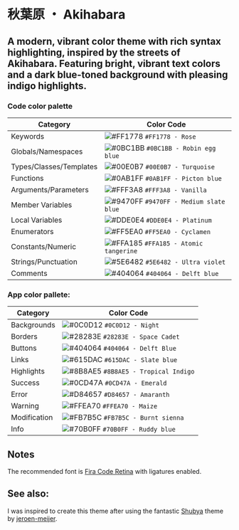 # 秋葉原 ・ Akihabara

## A modern, vibrant color theme with rich syntax highlighting, inspired by the streets of Akihabara. Featuring bright, vibrant text colors and a dark blue-toned background with pleasing indigo highlights.

### Code color palette

| Category                   | Color Code                 |
|----------------------------|----------------------------|
| Keywords                   | ![#FF1778](https://via.placeholder.com/15/FF1778/000000?text=+) `#FF1778 - Rose`
| Globals/Namespaces         | ![#0BC1BB](https://via.placeholder.com/15/0BC1BB/000000?text=+) `#0BC1BB - Robin egg blue`
| Types/Classes/Templates    | ![#00E0B7](https://via.placeholder.com/15/00E0B7/000000?text=+) `#00E0B7 - Turquoise`
| Functions                  | ![#0AB1FF](https://via.placeholder.com/15/0AB1FF/000000?text=+) `#0AB1FF - Picton blue`
| Arguments/Parameters       | ![#FFF3A8](https://via.placeholder.com/15/FFF3A8/000000?text=+) `#FFF3A8 - Vanilla`
| Member Variables           | ![#9470FF](https://via.placeholder.com/15/9470FF/000000?text=+) `#9470FF - Medium slate blue`
| Local Variables            | ![#DDE0E4](https://via.placeholder.com/15/DDE0E4/000000?text=+) `#DDE0E4 - Platinum`
| Enumerators                | ![#FF5EA0](https://via.placeholder.com/15/FF5EA0/000000?text=+) `#FF5EA0 - Cyclamen`
| Constants/Numeric          | ![#FFA185](https://via.placeholder.com/15/FFA185/000000?text=+) `#FFA185 - Atomic tangerine`
| Strings/Punctuation        | ![#5E6482](https://via.placeholder.com/15/5E6482/000000?text=+) `#5E6482 - Ultra violet`
| Comments                   | ![#404064](https://via.placeholder.com/15/404064/000000?text=+) `#404064 - Delft blue`

### App color pallete:

| Category        | Color Code                 |
|-----------------|----------------------------|
| Backgrounds     | ![#0C0D12](https://via.placeholder.com/15/0C0D12/000000?text=+) `#0C0D12 - Night` |
| Borders         | ![#28283E](https://via.placeholder.com/15/28283E/000000?text=+) `#28283E - Space Cadet` |
| Buttons         | ![#404064](https://via.placeholder.com/15/404064/000000?text=+) `#404064 - Delft Blue` |
| Links           | ![#615DAC](https://via.placeholder.com/15/615DAC/000000?text=+) `#615DAC - Slate blue` |
| Highlights      | ![#8B8AE5](https://via.placeholder.com/15/8B8AE5/000000?text=+) `#8B8AE5 - Tropical Indigo` |
| Success         | ![#0CD47A](https://via.placeholder.com/15/0CD47A/000000?text=+) `#0CD47A - Emerald` |
| Error           | ![#D84657](https://via.placeholder.com/15/D84657/000000?text=+) `#D84657 - Amaranth` |
| Warning         | ![#FFEA70](https://via.placeholder.com/15/FFEA70/000000?text=+) `#FFEA70 - Maize` |
| Modification    | ![#FB7B5C](https://via.placeholder.com/15/FB7B5C/000000?text=+) `#FB7B5C - Burnt sienna` |
| Info            | ![#70B0FF](https://via.placeholder.com/15/70B0FF/000000?text=+) `#70B0FF - Ruddy blue` |

## Notes
The recommended font is [Fira Code Retina][fira_code] with ligatures enabled.

## See also:
I was inspired to create this theme after using the fantastic [Shubya][shibuya] theme by [jeroen-meijer][jeroen-meijer].

[shibuya]: https://marketplace.visualstudio.com/items?itemName=jeroen-meijer.shibuya&ssr=false#overview 'Shibuya VS Code extension page'
[jeroen-meijer]: https://github.com/jeroen-meijer/shibuya 'Shibuya author "jeroen-meijer" GitHub profile page'
[fira_code]: https://github.com/tonsky/FiraCode 'Fira Code GitHub repository page'
